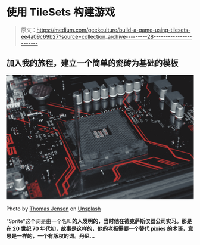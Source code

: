 # 使用 TileSets 构建游戏

> 原文：<https://medium.com/geekculture/build-a-game-using-tilesets-ee4a09c69b27?source=collection_archive---------28----------------------->

## 加入我的旅程，建立一个简单的瓷砖为基础的模板

![](img/ab0c64f08345be0d3cc8a9b9874d25fd.png)

Photo by [Thomas Jensen](https://unsplash.com/@thomasjsn?utm_source=unsplash&utm_medium=referral&utm_content=creditCopyText) on [Unsplash](https://unsplash.com/s/photos/electronics?utm_source=unsplash&utm_medium=referral&utm_content=creditCopyText)

“Sprite”这个词是由一个名叫**的人发明的，当时他在德克萨斯仪器公司实习。那是在 20 世纪 70 年代初，故事是这样的，他的老板需要一个替代 pixies 的术语，意思是一样的，一个有版权的词。丹尼…**